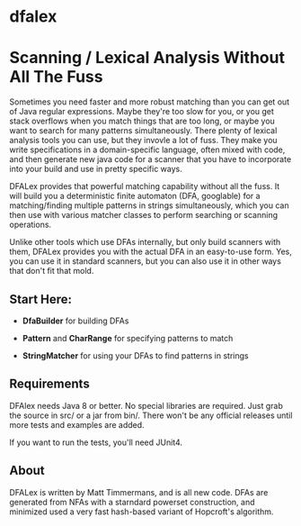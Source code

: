 # dfalex

Scanning / Lexical Analysis Without All The Fuss
================================================

Sometimes you need faster and more robust matching than you can get out of Java regular expressions.  Maybe they're too slow for you, or you get stack overflows when you match things that are too long, or maybe you want to search for many patterns simultaneously.  There plenty of lexical analysis tools you can use, but they invovle a lot of fuss.  They make you write specifications in a domain-specific language, often mixed with code, and then generate new java code for a scanner that you have to incorporate into your build and use in pretty specific ways.

DFALex provides that powerful matching capability without all the fuss.  It will build you a deterministic finite automaton (DFA, googlable) for a matching/finding multiple patterns in strings simultaneously, which you can then use with various matcher classes to perform searching or scanning operations.

Unlike other tools which use DFAs internally, but only build scanners with them, DFALex provides you with the actual DFA in an easy-to-use form.  Yes, you can use it in standard scanners, but you can also use it in other ways that don't fit that mold.

Start Here:
-----------

* **DfaBuilder** for building DFAs

* **Pattern** and **CharRange** for specifying patterns to match

* **StringMatcher** for using your DFAs to find patterns in strings

Requirements
------------

DFAlex needs Java 8 or better.  No special libraries are required. Just grab the source in src/ or a jar from bin/.  There won't be any official releases until more tests and examples are added.

If you want to run the tests, you'll need JUnit4.

About
-----

DFALex is written by Matt Timmermans, and is all new code.
DFAs are generated from NFAs with a starndard powerset construction, and minimized used a very fast hash-based variant of Hopcroft's algorithm.

